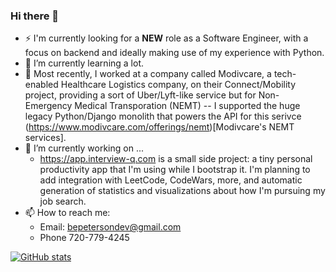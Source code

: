 ### Hi there 👋

- ⚡ I'm currently looking for a **NEW** role as a Software Engineer, with a focus on backend and ideally making use of my experience with Python.
- 🌱 I’m currently learning a lot. 
- 💼 Most recently, I worked at a company called Modivcare, a tech-enabled Healthcare Logistics company, on their Connect/Mobility project, providing a sort of Uber/Lyft-like service but for Non-Emergency Medical Transporation (NEMT) -- I supported the huge legacy Python/Django monolith that powers the API for this serivce (https://www.modivcare.com/offerings/nemt)[Modivcare's NEMT services].
- 🔭 I’m currently working on ...
  - https://app.interview-q.com is a small side project: a tiny personal productivity app that I'm using while I bootstrap it. I'm planning to add integration with LeetCode, CodeWars, more, and automatic generation of statistics and visualizations about how I'm pursuing my job search.
- 📫 How to reach me:
  - Email: bepetersondev@gmail.com
  - Phone 720-779-4245 

[![GitHub stats](https://github-readme-stats.vercel.app/api?username=bepetersn)](https://github.com/anuraghazra/github-readme-stats)

<!--
**bepetersn/bepetersn** is a ✨ _special_ ✨ repository because its `README.md` (this file) appears on your GitHub profile.

Here are some ideas to get you started:

- 🔭 I’m currently working on ...
- 🌱 I’m currently learning ...
- 👯 I’m looking to collaborate on ...
- 🤔 I’m looking for help with ...
- 💬 Ask me about ...
- 📫 How to reach me: ...
- 😄 Pronouns: ...
- ⚡ Fun fact: ...
-->
